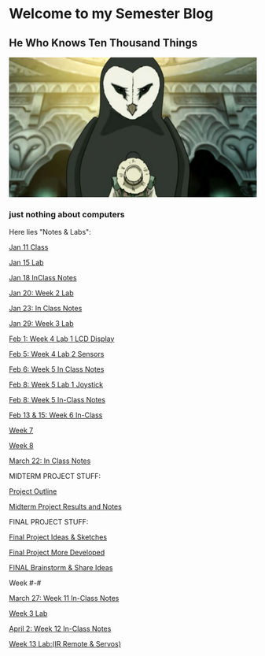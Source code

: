 # Welcome to my Semester Blog

## He Who Knows Ten Thousand Things

![Wan Shi Ton](Images/wan%20shi%20ton.jpg)

### just nothing about computers

Here lies "Notes & Labs":

[Jan 11 Class](classmeetingjan11.html)

[Jan 15 Lab](W1D2.html)

[Jan 18 InClass Notes](Jan%2018%20InClass.html)

[Jan 20: Week 2 Lab](Week%202%20Lab.html)

[Jan 23: In Class Notes](Jan%2023%20In%20Class.html)

[Jan 29: Week 3 Lab](Week%203%20Lab.html)

[Feb 1: Week 4 Lab 1 LCD Display](Week%204%20Lab%201.html)

[Feb 5: Week 4 Lab 2 Sensors](Week%204%20Lab%20Sensors.html)

[Feb 6: Week 5 In Class Notes](Feb%206%20Week%205%20In%20Class%20Notes.html)

[Feb 8: Week 5 Lab 1 Joystick](Week%205%20Lab%201%20Sensor%20Changes.html)

[Feb 8: Week 5 In-Class Notes](Week%205%20Notes.html)

[Feb 13 & 15: Week 6 In-Class](Week%206%20Notes.html)

[Week 7](Week%207%20Notes.html)

[Week 8](Week%208.html)

[March 22: In Class Notes](March%2022%20In%20Class%20Notes.html)

MIDTERM PROJECT STUFF:

[Project Outline](midterm%20project.html)

[Midterm Project Results and Notes](midterm%20project%20notes.html)

FINAL PROJECT STUFF:

[Final Project Ideas & Sketches](Final%20Project%20Ideas.html)

[Final Project More Developed](Final%20Project%202.html)

[FINAL Brainstorm & Share Ideas](FinalProjectShare.html)

Week #-#

[March 27: Week 11 In-Class Notes](Week%2011%20Lab%20Notes.html)

[Week 3 Lab](Week%2011%20Lab%20Note.html)

[April 2: Week 12 In-Class Notes](Week%2012%20Class%20Notes.html)

[Week 13 Lab:(IR Remote & Servos)](Week%2013%20Lab.html)

